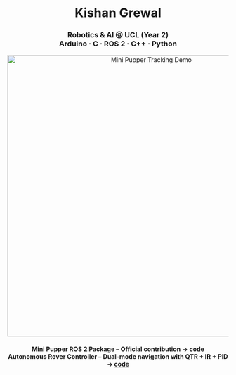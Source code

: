 <h1 align="center">Kishan Grewal</h1>

<h3 align="center">
  Robotics & AI @ UCL (Year 2)<br>
  Arduino · C · ROS 2 · C++ · Python<br>
</h3>

<p align="center">
  <img src="mini_pupper_tracking_640_15.gif" alt="Mini Pupper Tracking Demo" width="640"/>
</p>

<h4 align="center">
  Mini Pupper ROS 2 Package – Official contribution → 
  <a href="https://github.com/mangdangroboticsclub/mini_pupper_ros/tree/ros2-dev/mini_pupper_tracking">code</a><br/>
  Autonomous Rover Controller – Dual-mode navigation with QTR + IR + PID → 
  <a href="https://github.com/kishan-grewal/rover-controller">code</a>
</h4>
